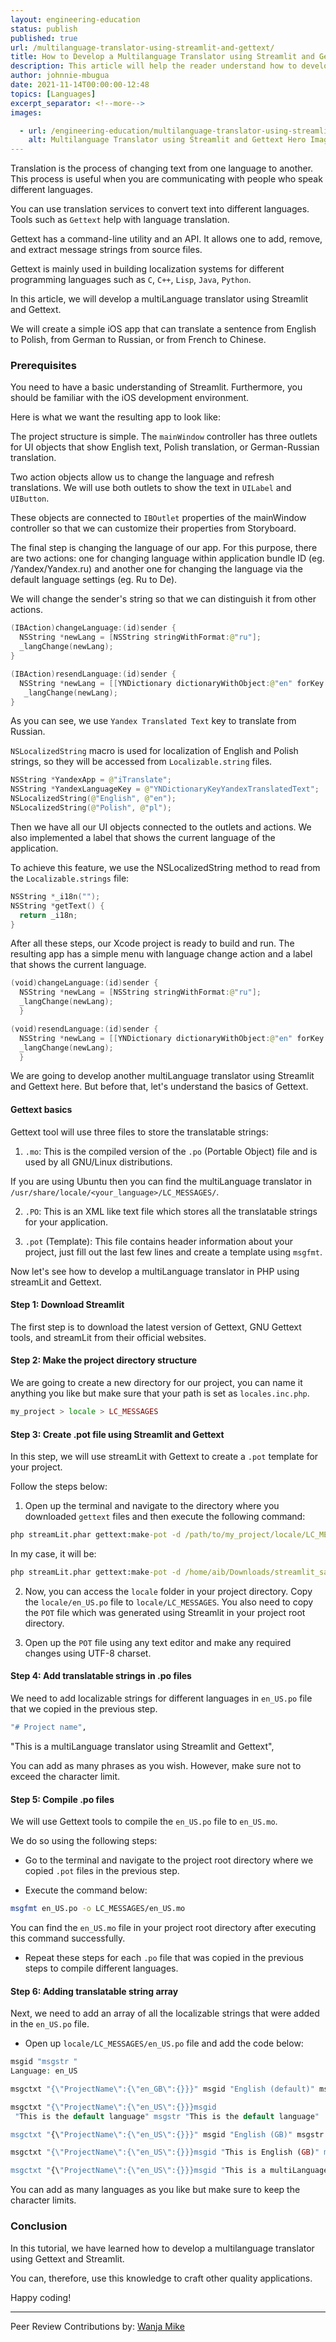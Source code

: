 ```yaml
---
layout: engineering-education
status: publish
published: true
url: /multilanguage-translator-using-streamlit-and-gettext/
title: How to Develop a Multilanguage Translator using Streamlit and Gettext
description: This article will help the reader understand how to develop a translation application using Streamlit and Gettext. We will create a simple iOS app that can translate sentences.
author: johnnie-mbugua
date: 2021-11-14T00:00:00-12:48
topics: [Languages]
excerpt_separator: <!--more-->
images:

  - url: /engineering-education/multilanguage-translator-using-streamlit-and-gettext/hero.jpg
    alt: Multilanguage Translator using Streamlit and Gettext Hero Image
---
```

Translation is the process of changing text from one language to another. This process is useful when you are communicating with people who speak different languages. 
<!--more-->
You can use translation services to convert text into different languages. Tools such as `Gettext` help with language translation. 

Gettext has a command-line utility and an API. It allows one to add, remove, and extract message strings from source files. 

Gettext is mainly used in building localization systems for different programming languages such as `C`, `C++`, `Lisp`, `Java`, `Python`.

In this article, we will develop a multiLanguage translator using Streamlit and Gettext. 

We will create a simple iOS app that can translate a sentence from English to Polish, from German to Russian, or from French to Chinese.

### Prerequisites
You need to have a basic understanding of Streamlit. Furthermore, you should be familiar with the iOS development environment.

Here is what we want the resulting app to look like:

The project structure is simple. The `mainWindow` controller has three outlets for UI objects that show English text, Polish translation, or German-Russian translation. 

Two action objects allow us to change the language and refresh translations. We will use both outlets to show the text in `UILabel` and `UIButton`. 

These objects are connected to `IBOutlet` properties of the mainWindow controller so that we can customize their properties from Storyboard.

The final step is changing the language of our app. For this purpose, there are two actions: one for changing language within application bundle ID (eg. /Yandex/Yandex.ru) and another one for changing the language via the default language settings (eg. Ru to De). 

We will change the sender's string so that we can distinguish it from other actions.

```swift
(IBAction)changeLanguage:(id)sender { 
  NSString *newLang = [NSString stringWithFormat:@"ru"]; 
  _langChange(newLang); 
}

(IBAction)resendLanguage:(id)sender { 
  NSString *newLang = [[YNDictionary dictionaryWithObject:@"en" forKey:YNDictionaryKeyYandexTranslatedText] stringByReplacingObjectForKey:@"ru"];
   _langChange(newLang);
}
```

As you can see, we use `Yandex Translated Text` key to translate from Russian. 

`NSLocalizedString` macro is used for localization of English and Polish strings, so they will be accessed from `Localizable.string` files.

```swift
NSString *YandexApp = @"iTranslate"; 
NSString *YandexLanguageKey = @"YNDictionaryKeyYandexTranslatedText"; 
NSLocalizedString(@"English", @"en"); 
NSLocalizedString(@"Polish", @"pl");
```

Then we have all our UI objects connected to the outlets and actions. We also implemented a label that shows the current language of the application.

To achieve this feature, we use the NSLocalizedString method to read from the `Localizable.strings` file:

```swift
NSString *_i18n(""); 
NSString *getText() { 
  return _i18n; 
}
```

After all these steps, our Xcode project is ready to build and run. The resulting app has a simple menu with language change action and a label that shows the current language.

```swift
(void)changeLanguage:(id)sender { 
  NSString *newLang = [NSString stringWithFormat:@"ru"]; 
  _langChange(newLang); 
  } 

(void)resendLanguage:(id)sender { 
  NSString *newLang = [[YNDictionary dictionaryWithObject:@"en" forKey:YNDictionaryKeyYandexTranslatedText] stringByReplacingObjectForKey:@"ru"]; 
  _langChange(newLang); 
  }

```

We are going to develop another multiLanguage translator using Streamlit and Gettext here. But before that, let's understand the basics of Gettext.

#### Gettext basics
Gettext tool will use three files to store the translatable strings:

1. `.mo`: This is the compiled version of the `.po` (Portable Object) file and is used by all GNU/Linux distributions.

If you are using Ubuntu then you can find the multiLanguage translator in `/usr/share/locale/<your_language>/LC_MESSAGES/`.

2. `.PO`: This is an XML like text file which stores all the translatable strings for your application.

3. `.pot` (Template): This file contains header information about your project, just fill out the last few lines and create a template using `msgfmt`.
  
Now let's see how to develop a multiLanguage translator in PHP using streamLit and Gettext. 

#### Step 1: Download Streamlit
The first step is to download the latest version of Gettext, GNU Gettext tools, and streamLit from their official websites.

#### Step 2: Make the project directory structure
We are going to create a new directory for our project, you can name it anything you like but make sure that your path is set as `locales.inc.php`.

```php
my_project > locale > LC_MESSAGES
```

#### Step 3: Create .pot file using Streamlit and Gettext
In this step, we will use streamLit with Gettext to create a `.pot` template for your project. 

Follow the steps below:

1. Open up the terminal and navigate to the directory where you downloaded `gettext` files and then execute the following command:

```cmd
php streamLit.phar gettext:make-pot -d /path/to/my_project/locale/LC_MESSAGES -n "#$Project%20Name"
```

In my case, it will be:

```cmd
php streamLit.phar gettext:make-pot -d /home/aib/Downloads/streamlit_sample/locale/LC_MESSAGES -n "StreamLIT PHP sample"
```

2. Now, you can access the `locale` folder in your project directory. Copy the `locale/en_US.po` file to `locale/LC_MESSAGES`. You also need to copy the `POT` file which was generated using Streamlit in your project root directory.

3. Open up the `POT` file using any text editor and make any required changes using UTF-8 charset.

#### Step 4: Add translatable strings in .po files
We need to add localizable strings for different languages in `en_US.po` file that we copied in the previous step.

```bash
"# Project name",
```

"This is a multiLanguage translator using Streamlit and Gettext",

You can add as many phrases as you wish. However, make sure not to exceed the character limit.

#### Step 5: Compile .po files
We will use Gettext tools to compile the `en_US.po` file to `en_US.mo`. 

We do so using the following steps:

- Go to the terminal and navigate to the project root directory where we copied `.pot` files in the previous step.

- Execute the command below:

```bash
msgfmt en_US.po -o LC_MESSAGES/en_US.mo
```

You can find the `en_US.mo` file in your project root directory after executing this command successfully.

- Repeat these steps for each `.po` file that was copied in the previous steps to compile different languages.

#### Step 6: Adding translatable string array
Next, we need to add an array of all the localizable strings that were added in the `en_US.po` file.

- Open up `locale/LC_MESSAGES/en_US.po` file and add the code below:

```PHP
msgid "msgstr "
Language: en_US

msgctxt "{\"ProjectName\":{\"en_GB\":{}}}" msgid "English (default)" msgstr "English (default)"

msgctxt "{\"ProjectName\":{\"en_US\":{}}}msgid
 "This is the default language" msgstr "This is the default language"

msgctxt "{\"ProjectName\":{\"en_US\":{}}}" msgid "English (GB)" msgstr "English (GB)"

msgctxt "{\"ProjectName\":{\"en_US\":{}}}msgid "This is English (GB)" msgstr "This is English (GB)"

msgctxt "{\"ProjectName\":{\"en_US\":{}}}msgid "This is a multiLanguage translator using Streamlit and Gettext" msgstr ""
```

You can add as many languages as you like but make sure to keep the character limits.

### Conclusion
In this tutorial, we have learned how to develop a multilanguage translator using Gettext and Streamlit.

You can, therefore, use this knowledge to craft other quality applications.

Happy coding!

---
Peer Review Contributions by: [Wanja Mike](/engineering-education/authors/michael-barasa/)

